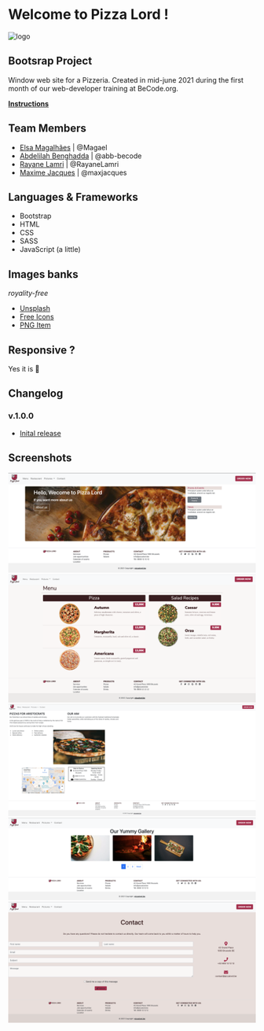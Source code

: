 # Welcome to Pizza Lord !
![logo](https://user-images.githubusercontent.com/84738219/122524450-6c516c00-d018-11eb-8269-cce47e8b5ac4.png)

## Bootsrap Project
Window web site for a Pizzeria.
Created in mid-june 2021 during the first month of our web-developer training at BeCode.org.

[**Instructions**](https://github.com/becodeorg/CRL-Keller-3.31/blob/master/LearningPath/01.The-Field/07.Bootstrap/restaurant.md)

## Team Members
* [Elsa Magalhães](https://github.com/Magael) | @Magael 
* [Abdelilah Benghadda](https://github.com/abb-becode) | @abb-becode
* [Rayane Lamri](https://github.com/RayaneLamri) | @RayaneLamri
* [Maxime Jacques](https://github.com/maxjacques) | @maxjacques

## Languages & Frameworks
* Bootstrap
* HTML
* CSS 
* SASS
* JavaScript (a little)

## Images banks
*royality-free*

* [Unsplash](https://unsplash.com/)
* [Free Icons](https://www.freeiconspng.com)
* [PNG Item](https://www.pngitem.com)

## Responsive ?
Yes it is 📱

## Changelog
### v.1.0.0
* [Inital release](https://abb-becode.github.io/restaurant-css-framework/index.html)

## Screenshots 
![Home](assets/img/sc-home.png)
![Menu](assets/img/sc-menu.png)
![Restaurant](assets/img/sc-restaurant.png)
![Pictures](assets/img/sc-pictures.png)
![Contact](assets/img/sc-contact.png)
